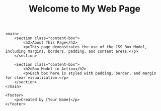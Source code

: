 <!DOCTYPE html>
<html lang="en">
<head>
    <meta charset="UTF-8">
    <meta name="viewport" content="width=device-width, initial-scale=1.0">
    <title>Box Model Example</title>
    <link rel="stylesheet" href="styles.css">
</head>
<body>
    <header>
        <h1>Welcome to My Web Page</h1>
    </header>

    <main>
        <section class="content-box">
            <h2>About This Page</h2>
            <p>This page demonstrates the use of the CSS Box Model, including margins, borders, padding, and content areas.</p>
        </section>

        <section class="content-box">
            <h2>Box Model in Action</h2>
            <p>Each box here is styled with padding, border, and margin for clear visualization.</p>
        </section>
    </main>

    <footer>
        <p>Created by [Your Name]</p>
    </footer>
</body>
</html>
